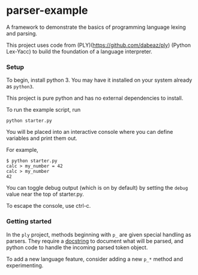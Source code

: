 # parser-example
A framework to demonstrate the basics of programming language lexing and parsing.

This project uses code from (PLY)(https://github.com/dabeaz/ply) (Python Lex-Yacc) to build the foundation of a language interpreter.


### Setup

To begin, install python 3. You may have it installed on your system already as `python3`.

This project is pure python and has no external dependencies to install.

To run the example script, run
```
python starter.py
```

You will be placed into an interactive console where you can define variables and print them out.

For example,
```
$ python starter.py
calc > my_number = 42
calc > my_number
42
```

You can toggle debug output (which is on by default) by setting the `debug` value near the top of starter.py.

To escape the console, use ctrl-c.

### Getting started

In the `ply` project, methods beginning with `p_` are given special handling as parsers. They require a [docstring](https://www.python.org/dev/peps/pep-0257/#id17) to document what will be parsed, and python code to handle the incoming parsed token object.

To add a new language feature, consider adding a new `p_*` method and experimenting.
